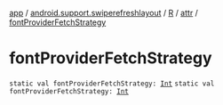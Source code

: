 [app](../../../index.md) / [android.support.swiperefreshlayout](../../index.md) / [R](../index.md) / [attr](index.md) / [fontProviderFetchStrategy](./font-provider-fetch-strategy.md)

# fontProviderFetchStrategy

`static val fontProviderFetchStrategy: `[`Int`](https://kotlinlang.org/api/latest/jvm/stdlib/kotlin/-int/index.html)
`static val fontProviderFetchStrategy: `[`Int`](https://kotlinlang.org/api/latest/jvm/stdlib/kotlin/-int/index.html)